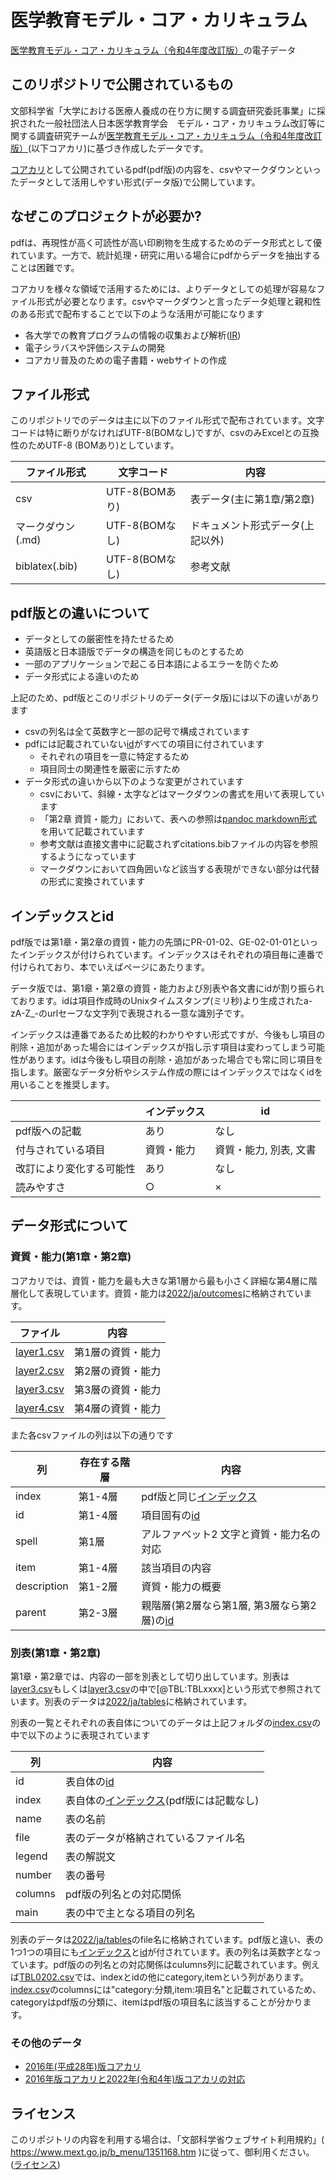 # 医学教育モデル・コア・カリキュラム

[医学教育モデル・コア・カリキュラム（令和4年度改訂版）](https://www.mext.go.jp/b_menu/shingi/chousa/koutou/116/toushin/mext_01280.html)の電子データ

## このリポジトリで公開されているもの

文部科学省「大学における医療人養成の在り方に関する調査研究委託事業」に採択された一般社団法人日本医学教育学会　モデル・コア・カリキュラム改訂等に関する調査研究チームが[医学教育モデル・コア・カリキュラム（令和4年度改訂版）](https://www.mext.go.jp/b_menu/shingi/chousa/koutou/116/toushin/mext_01280.html)(以下コアカリ)に基づき作成したデータです。

[コアカリ](https://www.mext.go.jp/b_menu/shingi/chousa/koutou/116/toushin/mext_01280.html)として公開されているpdf(pdf版)の内容を、csvやマークダウンといったデータとして活用しやすい形式(データ版)で公開しています。

## なぜこのプロジェクトが必要か?

pdfは、再現性が高く可読性が高い印刷物を生成するためのデータ形式として優れています。一方で、統計処理・研究に用いる場合にpdfからデータを抽出することは困難です。

コアカリを様々な領域で活用するためには、よりデータとしての処理が容易なファイル形式が必要となります。csvやマークダウンと言ったデータ処理と親和性のある形式で配布することで以下のような活用が可能になります

- 各大学での教育プログラムの情報の収集および解析([IR](https://doi.org/10.24489/jjphe.2018-012))
- 電子シラバスや評価システムの開発
- コアカリ普及のための電子書籍・webサイトの作成


## ファイル形式

このリポジトリでのデータは主に以下のファイル形式で配布されています。文字コードは特に断りがなければUTF-8(BOMなし)ですが、csvのみExcelとの互換性のためUTF-8 (BOMあり)としています。

|  ファイル形式 |  文字コード |   内容 |
|-------|----|----|
| csv   |  UTF-8(BOMあり)   |表データ(主に第1章/第2章)  |
| マークダウン(.md) | UTF-8(BOMなし) |ドキュメント形式データ(上記以外) |
| biblatex(.bib) | UTF-8(BOMなし) | 参考文献 |

## pdf版との違いについて

- データとしての厳密性を持たせるため
- 英語版と日本語版でデータの構造を同じものとするため
- 一部のアプリケーションで起こる日本語によるエラーを防ぐため
- データ形式による違いのため

上記のため、pdf版とこのリポジトリのデータ(データ版)には以下の違いがあります

- csvの列名は全て英数字と一部の記号で構成されています
- pdfには記載されていない[id](#インデックスとid)がすべての項目に付されています
    - それぞれの項目を一意に特定するため
    - 項目同士の関連性を厳密に示すため
- データ形式の違いから以下のような変更がされています
    - csvにおいて、斜線・太字などはマークダウンの書式を用いて表現しています
    - 「第2章 資質・能力」において、表への参照は[pandoc markdown形式](https://pandoc-doc-ja.readthedocs.io/ja/latest/users-guide.html)を用いて記載されています
    - 参考文献は直接文書中に記載されずcitations.bibファイルの内容を参照するようになっています
    - マークダウンにおいて四角囲いなど該当する表現ができない部分は代替の形式に変換されています

## インデックスとid

pdf版では第1章・第2章の資質・能力の先頭にPR-01-02、GE-02-01-01といったインデックスが付けられています。インデックスはそれぞれの項目毎に連番で付けられており、本でいえばページにあたります。

データ版では、第1章・第2章の資質・能力および別表や各文書にidが割り振られております。idは項目作成時のUnixタイムスタンプ(ミリ秒)より生成されたa-zA-Z_-のurlセーフな文字列で表現される一意な識別子です。

インデックスは連番であるため比較的わかりやすい形式ですが、今後もし項目の削除・追加があった場合にはインデックスが指し示す項目は変わってしまう可能性があります。idは今後もし項目の削除・追加があった場合でも常に同じ項目を指します。厳密なデータ分析やシステム作成の際にはインデックスではなくidを用いることを推奨します。

| |  インデックス | id |
|--|--|--|
| pdf版への記載 | あり | なし |
| 付与されている項目 | 資質・能力 | 資質・能力, 別表, 文書 |
| 改訂により変化する可能性 | あり | なし |
| 読みやすさ | ○ | × |


## データ形式について

### 資質・能力(第1章・第2章) 

コアカリでは、資質・能力を最も大きな第1層から最も小さく詳細な第4層に階層化して表現しています。資質・能力は[2022/ja/outcomes](2022/ja/outcomes)に格納されています。

|ファイル|内容 |
|-|-|
| [layer1.csv](2022/ja/outcomes/layer1.csv) | 第1層の資質・能力 |
| [layer2.csv](2022/ja/outcomes/layer2.csv) | 第2層の資質・能力 |
| [layer3.csv](2022/ja/outcomes/layer3.csv) | 第3層の資質・能力 |
| [layer4.csv](2022/ja/outcomes/layer4.csv) | 第4層の資質・能力 |

また各csvファイルの列は以下の通りです

|列| 存在する階層 |内容 |
|-|-|-|
| index | 第1-4層 | pdf版と同じ[インデックス](#インデックスとid) |
| id | 第1-4層 | 項目固有の[id](#インデックスとid) | 
| spell | 第1層 | アルファベット2 文字と資質・能力名の対応 |
| item | 第1-4層 | 該当項目の内容 |
| description | 第1-2層 | 資質・能力の概要 |
| parent | 第2-3層 | 親階層(第2層なら第1層, 第3層なら第2層)の[id](#インデックスとid) |

### 別表(第1章・第2章) 

第1章・第2章では、内容の一部を別表として切り出しています。別表は[layer3.csv](2022/ja/outcomes/layer3.csv)もしくは[layer3.csv](2022/ja/outcomes/layer3.csv)の中で[@TBL:TBLxxxx]という形式で参照されています。別表のデータは[2022/ja/tables](2022/ja/tables)に格納されています。

別表の一覧とそれぞれの表自体についてのデータは上記フォルダの[index.csv](2022/ja/tables/index.csv)の中で以下のように表現されています

|列| 内容 |
|-|-|
| id | 表自体の[id](#インデックスとid) |
| index |  表自体の[インデックス](#インデックスとid)(pdf版には記載なし) |
| name | 表の名前 |
| file | 表のデータが格納されているファイル名 |
| legend | 表の解説文 |
| number | 表の番号 |
| columns | pdf版の列名との対応関係 |
| main | 表の中で主となる項目の列名 | 

別表のデータは[2022/ja/tables](2022/ja/tables)のfile名に格納されています。pdf版と違い、表の1つ1つの項目にも[インデックス](#インデックスとid)と[id](#インデックスとid)が付されています。表の列名は英数字となっています。pdf版のの列名との対応関係はculumns列に記載されています。例えば[TBL0202.csv](2022/ja/tables/TBL0202.csv)では、indexとidの他にcategory,itemという列があります。[index.csv](2022/ja/tables/index.csv)のcolumnsには"category:分類,item:項目名"と記載されているため、categoryはpdf版の分類に、itemはpdf版の項目名に該当することが分かります。

### その他のデータ

- [2016年(平成28年)版コアカリ](2016)
- [2016年版コアカリと2022年(令和4年)版コアカリの対応](relations/y2016_to_y2022/)

## ライセンス

このリポジトリの内容を利用する場合は、「文部科学省ウェブサイト利用規約」( https://www.mext.go.jp/b_menu/1351168.htm )に従って、御利用ください。([ライセンス](./LICENSE))